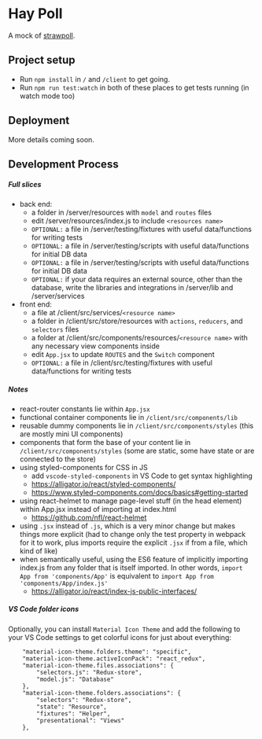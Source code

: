 # Hay Poll

A mock of [strawpoll](https://www.strawpoll.me/).

## Project setup

* Run `npm install` in `/` and `/client` to get going.
* Run `npm run test:watch` in both of these places to get tests running (in watch mode too)

## Deployment

More details coming soon.

## Development Process

##### Full slices

* back end:
  * a folder in /server/resources with `model` and `routes` files
  * edit /server/resources/index.js to include `<resources name>`
  * `OPTIONAL:` a file in /server/testing/fixtures with useful data/functions for writing tests
  * `OPTIONAL:` a file in /server/testing/scripts with useful data/functions for initial DB data
  * `OPTIONAL:` a file in /server/testing/scripts with useful data/functions for initial DB data
  * `OPTIONAL:` if your data requires an external source, other than the database, write the libraries and integrations in /server/lib and /server/services
* front end:
  * a file at /client/src/services/`<resource name>`
  * a folder in /client/src/store/resources with `actions`, `reducers`, and `selectors` files
  * a folder at /client/src/components/resources/`<resource name>` with any necessary view components inside
  * edit `App.jsx` to update `ROUTES` and the `Switch` component
  * `OPTIONAL:` a file in /client/src/testing/fixtures with useful data/functions for writing tests

##### Notes

* react-router constants lie within `App.jsx`
* functional container components lie in `/client/src/components/lib`
* reusable dummy components lie in `/client/src/components/styles` (this are mostly mini UI components)
* components that form the base of your content lie in `/client/src/components/styles` (some are static, some have state or are connected to the store)
* using styled-components for CSS in JS
  * add `vscode-styled-components` in VS Code to get syntax highlighting
  * https://alligator.io/react/styled-components/
  * https://www.styled-components.com/docs/basics#getting-started
* using react-helmet to manage page-level stuff (in the head element) within App.jsx instead of importing at index.html
  * https://github.com/nfl/react-helmet
* using `.jsx` instead of `.js`, which is a very minor change but makes things more explicit (had to change only the test property in webpack for it to work, plus imports require the explicit `.jsx` if from a file, which kind of like)
* when semantically useful, using the ES6 feature of implicitly importing index.js from any folder that is itself imported. In other words, `import App from 'components/App'` is equivalent to `import App from 'components/App/index.js'`
  * https://alligator.io/react/index-js-public-interfaces/

##### VS Code folder icons

Optionally, you can install `Material Icon Theme` and add the following to your VS Code settings to get colorful icons for just about everything:

```
    "material-icon-theme.folders.theme": "specific",
    "material-icon-theme.activeIconPack": "react_redux",
    "material-icon-theme.files.associations": {
        "selectors.js": "Redux-store",
        "model.js": "Database"
    },
    "material-icon-theme.folders.associations": {
        "selectors": "Redux-store",
        "state": "Resource",
        "fixtures": "Helper",
        "presentational": "Views"
    },
```
